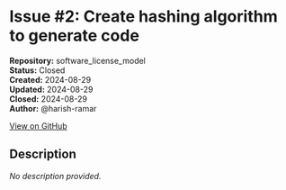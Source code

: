 # Issue #2: Create hashing algorithm to generate code

**Repository:** software_license_model  
**Status:** Closed  
**Created:** 2024-08-29  
**Updated:** 2024-08-29  
**Closed:** 2024-08-29  
**Author:** @harish-ramar  

[View on GitHub](https://github.com/Simtestlab/software_license_model/issues/2)

## Description

*No description provided.*